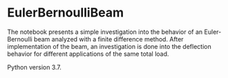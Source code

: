 # EulerBernoulliBeam

The notebook presents a simple investigation into the behavior of an Euler-Bernoulli beam analyzed with a finite difference method. After implementation of the beam, an investigation is done into the deflection behavior for different applications of the same total load. 

Python version 3.7.
